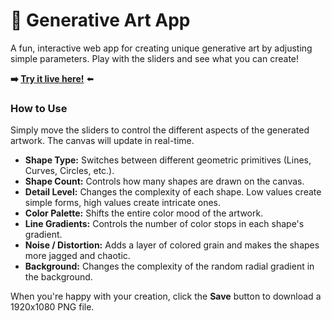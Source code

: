 # 🎨 Generative Art App

A fun, interactive web app for creating unique generative art by adjusting simple parameters. Play with the sliders and see what you can create!

**➡️ [Try it live here!](https://cmonteiroart.github.io/generative-art-app/#)** ⬅️


### How to Use

Simply move the sliders to control the different aspects of the generated artwork. The canvas will update in real-time.

*   **Shape Type:** Switches between different geometric primitives (Lines, Curves, Circles, etc.).
*   **Shape Count:** Controls how many shapes are drawn on the canvas.
*   **Detail Level:** Changes the complexity of each shape. Low values create simple forms, high values create intricate ones.
*   **Color Palette:** Shifts the entire color mood of the artwork.
*   **Line Gradients:** Controls the number of color stops in each shape's gradient.
*   **Noise / Distortion:** Adds a layer of colored grain and makes the shapes more jagged and chaotic.
*   **Background:** Changes the complexity of the random radial gradient in the background.

When you're happy with your creation, click the **Save** button to download a 1920x1080 PNG file.
